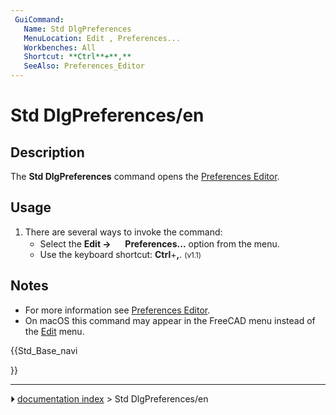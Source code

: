 ```yaml
---
 GuiCommand:
   Name: Std DlgPreferences
   MenuLocation: Edit , Preferences...
   Workbenches: All
   Shortcut: **Ctrl**+**,**
   SeeAlso: Preferences_Editor
---
```


# Std DlgPreferences/en

## Description

The **Std DlgPreferences** command opens the [Preferences Editor](Preferences_Editor.md).

## Usage

1.  There are several ways to invoke the command:
    -   Select the **Edit → <img src="images/Std_DlgPreferences.svg" width=16px> Preferences...** option from the menu.
    -   Use the keyboard shortcut: **Ctrl**+**,**. <small>(v1.1)</small> 

## Notes

-   For more information see [Preferences Editor](Preferences_Editor.md).
-   On macOS this command may appear in the FreeCAD menu instead of the [Edit](Std_Edit_Menu.md) menu.





{{Std_Base_navi

}}



---
⏵ [documentation index](../README.md) > Std DlgPreferences/en
